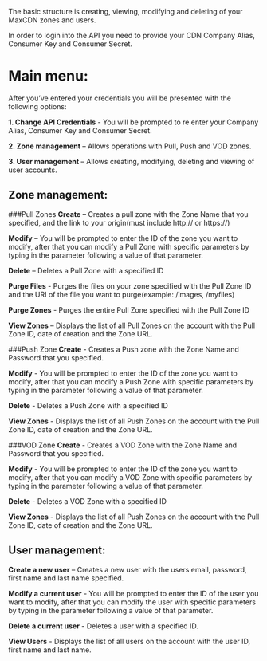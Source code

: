The basic structure is creating,
viewing, modifying and deleting of your MaxCDN zones and users.

In order to login into the API you need to provide your CDN Company Alias, Consumer Key and
Consumer Secret.

# Main menu:
  After you’ve entered your credentials you will be presented with the following options:

  **1. Change API Credentials** - You will be prompted to re enter your Company Alias, Consumer
  Key and Consumer Secret.
  
  **2. Zone management** – Allows operations with Pull, Push and VOD zones.
  
  **3. User management** – Allows creating, modifying, deleting and viewing of user accounts.

## Zone management:
###Pull Zones
  **Create** – Creates a pull zone with the Zone Name that you specified, and the link to your
  origin(must include http:// or https://)
  
  **Modify** – You will be prompted to enter the ID of the zone you want to modify, after that you
  can modify a Pull Zone with specific parameters by typing in the parameter following a value of
  that parameter.
  
  **Delete** – Deletes a Pull Zone with a specified ID
  
  **Purge Files** - Purges the files on your zone specified with the Pull Zone ID and the URI of the file you
  want to purge(example: /images, /myfiles)
  
  **Purge Zones** - Purges the entire Pull Zone specified with the Pull Zone ID
  
  **View Zones** – Displays the list of all Pull Zones on the account with the Pull Zone ID, date of creation
  and the Zone URL.
  
###Push Zone
  **Create** - Creates a Push zone with the Zone Name and Password that you specified.
  
  **Modify** - You will be prompted to enter the ID of the zone you want to modify, after that you can
  modify a Push Zone with specific parameters by typing in the parameter following a value of that
  parameter.
  
  **Delete** - Deletes a Push Zone with a specified ID
  
  **View Zones** - Displays the list of all Push Zones on the account with the Pull Zone ID, date of creation
  and the Zone URL.
  
###VOD Zone
  **Create** - Creates a VOD Zone with the Zone Name and Password that you specified.
  
  **Modify** - You will be prompted to enter the ID of the zone you want to modify, after that you can
  modify a VOD Zone with specific parameters by typing in the parameter following a value of that
  parameter.
  
  **Delete** - Deletes a VOD Zone with a specified ID
  
  **View Zones** - Displays the list of all Push Zones on the account with the Pull Zone ID, date of creation
  and the Zone URL.
  
## User management:
  **Create a new user** – Creates a new user with the users email, password, first name and last name
  specified.
  
  **Modify a current user** - You will be prompted to enter the ID of the user you want to modify, after that
  you can modify the user with specific parameters by typing in the parameter following a value of that
  parameter.
  
  **Delete a current user** - Deletes a user with a specified ID.
  
  **View Users** - Displays the list of all users on the account with the user ID, first name and last name.

